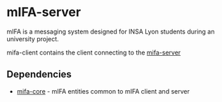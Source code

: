 # mIFA-server

mIFA is a messaging system designed for INSA Lyon students during an university project.

mifa-client contains the client connecting to the [mifa-server](https://github.com/TheZopo/mifa-sever)

## Dependencies
* [mifa-core](https://github.com/TheZopo/mifa-core) - mIFA entities common to mIFA client and server